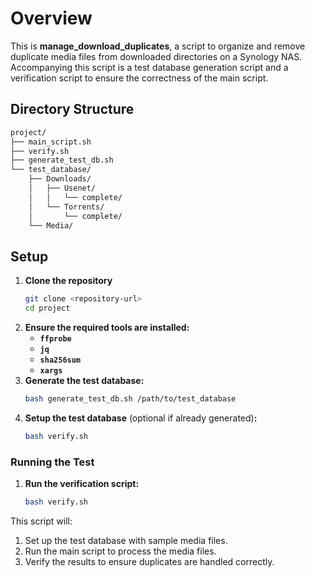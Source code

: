 # Overview
This is **manage_download_duplicates**, a script to organize and remove duplicate media files from downloaded directories on a Synology NAS. Accompanying this script is a test database generation script and a verification script to ensure the correctness of the main script.

## Directory Structure

```markdown
project/
├── main_script.sh
├── verify.sh
├── generate_test_db.sh
└── test_database/
    ├── Downloads/
    │   ├── Usenet/
    │   │   └── complete/
    │   └── Torrents/
    │       └── complete/
    └── Media/
```

## Setup
1. **Clone the repository**
   ```sh
   git clone <repository-url>
   cd project
   ```
2. **Ensure the required tools are installed:**
   - **`ffprobe`**
   - **`jq`**
   - **`sha256sum`**
   - **`xargs`**
3. **Generate the test database:**
   ```sh
   bash generate_test_db.sh /path/to/test_database
   ```
4. **Setup the test database** (optional if already generated)**:**
   ```sh
   bash verify.sh
   ```
### Running the Test
1. **Run the verification script:**
   ```sh
   bash verify.sh
   ```

This script will:
1. Set up the test database with sample media files.
2. Run the main script to process the media files.
3. Verify the results to ensure duplicates are handled correctly.
